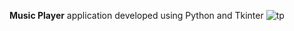 **Music Player** application developed using Python and Tkinter
![tp](https://user-images.githubusercontent.com/75479397/143674850-8ce829cd-ab60-4ec2-94cc-609db5fa3f36.png)

